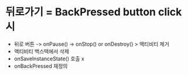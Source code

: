 # 뒤로가기 = BackPressed button click 시
+ 뒤로 버튼 -> onPause() -> onStop() or onDestroy() > 액티비티 제거
+ 액티비티 백스택에서 삭제
+ onSaveInstanceState() 호출 x
+ onBackPressed 재정의
